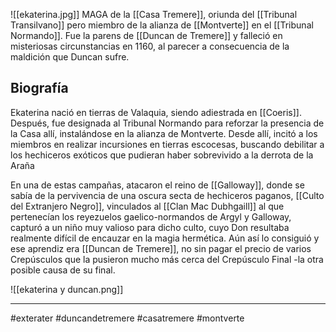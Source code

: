 ![[ekaterina.jpg]]
MAGA de la [[Casa Tremere]], oriunda del [[Tribunal Transilvano]] pero miembro de la alianza de [[Montverte]] en el [[Tribunal Normando]]. Fue la parens de [[Duncan de Tremere]] y falleció en misteriosas circunstancias en 1160, al parecer a consecuencia de la maldición que Duncan sufre. 

## Biografía
Ekaterina nació en tierras de Valaquia, siendo adiestrada en [[Coeris]]. Después, fue designada al Tribunal Normando para reforzar la presencia de la Casa allí, instalándose en la alianza de Montverte. Desde allí, incitó a los miembros en realizar incursiones en tierras escocesas, buscando debilitar a los hechiceros exóticos que pudieran haber sobrevivido a la derrota de la Araña 

En una de estas campañas, atacaron el reino de [[Galloway]], donde se sabía de la pervivencia de una oscura secta de hechiceros paganos, [[Culto del Extranjero Negro]], vinculados al [[Clan Mac Dubhgaill]] al que pertenecían los reyezuelos gaelico-normandos  de Argyl y Galloway, capturó a un niño muy valioso para dicho culto, cuyo Don resultaba realmente difícil de encauzar en la magia hermética. Aún así lo consiguió y ese aprendiz era [[Duncan de Tremere]], no sin pagar el precio de varios Crepúsculos que la pusieron mucho más cerca del Crepúsculo Final -la otra posible causa de su final. 

![[ekaterina y duncan.png]]

--- 
#exterater #duncandetremere  #casatremere #montverte 
